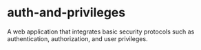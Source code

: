 # auth-and-privileges

A web application that integrates basic security protocols such as authentication, authorization, and user privileges.

